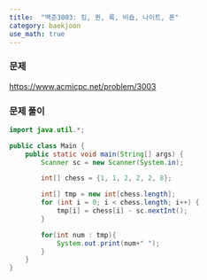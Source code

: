 ```yaml
---
title:  "백준3003: 킹, 퀸, 룩, 비숍, 나이트, 폰"
category: baekjoon
use_math: true
---
```




### 문제

https://www.acmicpc.net/problem/3003



### 문제 풀이

```java
import java.util.*;

public class Main {
    public static void main(String[] args) {
        Scanner sc = new Scanner(System.in);

        int[] chess = {1, 1, 2, 2, 2, 8};

        int[] tmp = new int[chess.length];
        for (int i = 0; i < chess.length; i++) {
            tmp[i] = chess[i] - sc.nextInt();
        }

        for(int num : tmp){
            System.out.print(num+" ");
        }
    }
}
```

